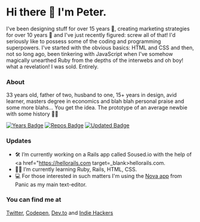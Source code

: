 # Hi there 👋 I'm Peter.
I've been designing stuff for over 15 years 🤘, creating marketing strategies for over 10 years 🤙 and I've just recently figured: screw all of that! I'd seriously like to possess some of the coding and programming superpowers. I've started with the obvious basics: HTML and CSS and then, not so long ago, been tinkering with JavaScript when I've somehow magically unearthed Ruby from the depths of the interwebs and oh boy! what a revelation! I was sold. Entirely.

### About
33 years old, father of two, husband to one, 15+ years in design, avid learner, masters degree in economics and blah blah personal praise and some more blahs... You get the idea. The prototype of an average newbie with some history 🤷‍♂️

[![Years Badge](https://badges.pufler.dev/years/stepanekdesign)](https://badges.pufler.dev)
[![Repos Badge](https://badges.pufler.dev/repos/stepanekdesign)](https://badges.pufler.dev)
[![Updated Badge](https://badges.pufler.dev/updated/stepanekdesign/stepanekdesign)](https://badges.pufler.dev)

### Updates
* 🛠 I’m currently working on a Rails app called Soused.io with the help of <a href="https://hellorails.com target=_blank>hellorails.com</a>.
* 👨‍💻 I’m currently learning Ruby, Rails, HTML, CSS.
* 💻 For those interested in such matters I'm using the <a href="https://nova.app" target= _blank>Nova app</a> from Panic as my main text-editor.

### You can find me at
<a href="https://twitter.com/stepanekp" target=_blank>Twitter</a>, <a href="" target=_blank>Codepen</a>, <a href="https://dev.to/stepanekdesign" target=_blank>Dev.to</a> and <a href="https://www.indiehackers.com/stepanekdesign" target=_blank>Indie Hackers</a>
